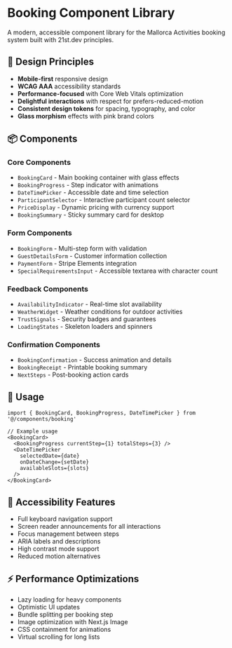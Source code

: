 # Booking Component Library

A modern, accessible component library for the Mallorca Activities booking system built with 21st.dev principles.

## 🎨 Design Principles

- **Mobile-first** responsive design
- **WCAG AAA** accessibility standards
- **Performance-focused** with Core Web Vitals optimization
- **Delightful interactions** with respect for prefers-reduced-motion
- **Consistent design tokens** for spacing, typography, and color
- **Glass morphism** effects with pink brand colors

## 📦 Components

### Core Components
- `BookingCard` - Main booking container with glass effects
- `BookingProgress` - Step indicator with animations
- `DateTimePicker` - Accessible date and time selection
- `ParticipantSelector` - Interactive participant count selector
- `PriceDisplay` - Dynamic pricing with currency support
- `BookingSummary` - Sticky summary card for desktop

### Form Components
- `BookingForm` - Multi-step form with validation
- `GuestDetailsForm` - Customer information collection
- `PaymentForm` - Stripe Elements integration
- `SpecialRequirementsInput` - Accessible textarea with character count

### Feedback Components
- `AvailabilityIndicator` - Real-time slot availability
- `WeatherWidget` - Weather conditions for outdoor activities
- `TrustSignals` - Security badges and guarantees
- `LoadingStates` - Skeleton loaders and spinners

### Confirmation Components
- `BookingConfirmation` - Success animation and details
- `BookingReceipt` - Printable booking summary
- `NextSteps` - Post-booking action cards

## 🚀 Usage

```tsx
import { BookingCard, BookingProgress, DateTimePicker } from '@/components/booking'

// Example usage
<BookingCard>
  <BookingProgress currentStep={1} totalSteps={3} />
  <DateTimePicker
    selectedDate={date}
    onDateChange={setDate}
    availableSlots={slots}
  />
</BookingCard>
```

## 🎯 Accessibility Features

- Full keyboard navigation support
- Screen reader announcements for all interactions
- Focus management between steps
- ARIA labels and descriptions
- High contrast mode support
- Reduced motion alternatives

## ⚡ Performance Optimizations

- Lazy loading for heavy components
- Optimistic UI updates
- Bundle splitting per booking step
- Image optimization with Next.js Image
- CSS containment for animations
- Virtual scrolling for long lists